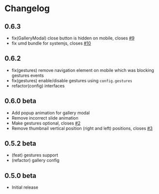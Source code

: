 # Changelog

## 0.6.3

 - fix(GalleryModal) close button is hidden on mobile, closes [#9](https://github.com/MurhafSousli/ng-gallery/issues/9)
 - fix umd bundle for systemjs, closes [#10](https://github.com/MurhafSousli/ng-gallery/issues/10)

## 0.6.2

 - fix(gestures) remove navigation element on mobile which was blocking gestures events
 - fix(gestures) enable/disable gestures using `config.gestures`
 - refactor(config) interfaces

## 0.6.0 beta

 - Add popup animation for gallery modal
 - Remove incorrect slide animation
 - Make gestures optional, closes [#2](https://github.com/MurhafSousli/ng-gallery/issues/2)
 - Remove thumbnail vertical position (right and left) positions, closes [#3](https://github.com/MurhafSousli/ng-gallery/issues/3)

## 0.5.2 beta

 - (feat) gestures support
 - (refactor) gallery config 

## 0.5.0 beta

 - Initial release 